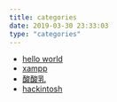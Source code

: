 ```yaml
---
title: categories
date: 2019-03-30 23:33:03
type: "categories"
---
```

* [hello world](/categories/hello-world/)
* [xampp](/categories/xampp/)
* [酸酸乳](/categories/酸酸乳/)
* [hackintosh](categories/hackintosh/)